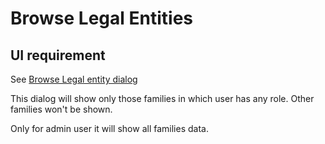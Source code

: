 # Browse Legal Entities

## UI requirement

See [Browse Legal entity dialog](../ui-components/browse-legal-entity-dialog.md) 

This dialog will show only those families in which user has any role. Other families won't be shown. 

Only for admin user it will show all families data.